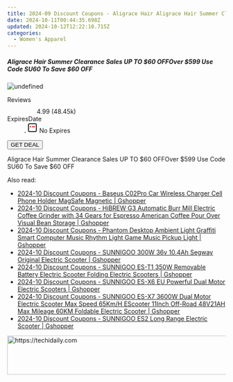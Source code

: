 ```yaml
---
title: 2024-09 Discount Coupons - Aligrace Hair Aligrace Hair Summer Clearance Sales UP TO $60 OFFOver $599 Use Code SU60 To Save $60 OFF
date: 2024-10-11T00:44:35.698Z
updated: 2024-10-12T12:22:10.715Z
categories:
  - Women's Apparel
---
```


<div class="max-w-4xl mx-auto grid grid-cols-1 lg:max-w-5xl lg:gap-x-20 lg:grid-cols-2">
  <div class="relative p-3 col-start-1 row-start-1 flex flex-col-reverse rounded-lg bg-gradient-to-t from-black/75 via-black/0 sm:bg-none sm:row-start-2 sm:p-0 lg:row-start-1">
    <h5 class="mt-1 text-lg font-semibold text-white sm:text-slate-900 md:text-2xl dark:sm:text-white">Aligrace Hair Summer Clearance Sales UP TO $60 OFFOver $599 Use Code SU60 To Save $60 OFF</h5>
  </div>
  
  <div class="col-start-1 col-end-3 row-start-1 grid gap-4 sm:mb-6 sm:grid-cols-4 lg:col-start-2 lg:row-span-6 lg:row-end-6 lg:mb-0 lg:gap-6">
      <img src="https://cdn3.impact.com//display-logo-via-campaign/19272.gif" onClick="javascript:window.open(decodeURIComponent('https%3A%2F%2Faligracehair.sjv.io%2Fc%2F5597632%2F1802232%2F19272'), '_blank');void(0);" alt="undefined" class="h-60 w-full rounded-lg object-cover sm:col-span-2 sm:h-52 lg:col-span-full" loading="lazy" />
    
  </div>
  <dl class="row-start-2 mt-4 flex items-center text-xs font-medium sm:row-start-3 sm:mt-1 md:mt-2.5 lg:row-start-2">
    <dt class="sr-only">Reviews</dt>
    <dd class="flex items-center text-indigo-600 dark:text-indigo-400">
      <svg width="24" height="24" fill="none" aria-hidden="true" class="mr-1 stroke-current dark:stroke-indigo-500">
        <path d="m12 5 2 5h5l-4 4 2.103 5L12 16l-5.103 3L9 14l-4-4h5l2-5Z" stroke-width="2" stroke-linecap="round" stroke-linejoin="round" />
      </svg>
      <span>4.99 <span class="font-normal text-slate-400">(48.45k)</span></span>
    </dd>
    <dt class="sr-only">ExpiresDate</dt>
    <dd class="flex items-center">
      <svg width="2" height="2" aria-hidden="true" fill="currentColor" class="mx-3 text-slate-300">
        <circle cx="1" cy="1" r="1" />
      </svg>
      <svg width="24" height="24" viewBox="0 0 24 24" fill="none" stroke="currentColor" stroke-width="2">
        <rect x="3" y="3" width="18" height="18" rx="2" fill="#fff" />
        <path d="M6 10L18 10" stroke="red" stroke-width="2" fill="none" />
        <path d="M10 6L10 18" stroke="#fff" stroke-width="2" fill="none" />
      </svg>
      No Expires    </dd>
  </dl>
  <div class="col-start-1 row-start-3 mt-4 self-center sm:col-start-2 sm:row-span-2 sm:row-start-2 sm:mt-0 lg:col-start-1 lg:row-start-3 lg:row-end-4 lg:mt-6">
    <button type="button" onClick="javascript:window.open(decodeURIComponent('https%3A%2F%2Faligracehair.sjv.io%2Fc%2F5597632%2F1802232%2F19272'), '_blank');void(0);" class="rounded-lg bg-red-600 px-3 py-2 text-sm font-medium leading-6 text-white">GET DEAL</button>
  </div>
  <p class="col-start-1 mt-4 text-sm leading-6 sm:col-span-2 lg:col-span-1 lg:row-start-4 lg:mt-6 dark:text-slate-400">
    Aligrace Hair Summer Clearance Sales UP TO $60 OFFOver $599 Use Code SU60 To Save $60 OFF  </p>
</div>

<ins class="adsbygoogle"
      style="display:block"
      data-ad-client="ca-pub-7571918770474297"
      data-ad-slot="8358498916"
      data-ad-format="auto"
      data-full-width-responsive="true"></ins>
    

<span class="atpl-alsoreadstyle">Also read:</span>
<div><ul>
<li><a href="https://coupons.techidaily.com/coupon-1118467-share-97331-sale/"><u>2024-10 Discount Coupons - Baseus C02Pro Car Wireless Charger Cell Phone Holder MagSafe Magnetic | Gshopper</u></a></li>
<li><a href="https://coupons.techidaily.com/coupon-1118465-share-97331-sale/"><u>2024-10 Discount Coupons - HiBREW G3 Automatic Burr Mill Electric Coffee Grinder with 34 Gears for Espresso American Coffee Pour Over Visual Bean Storage | Gshopper</u></a></li>
<li><a href="https://coupons.techidaily.com/coupon-1118466-share-97331-sale/"><u>2024-10 Discount Coupons - Phantom Desktop Ambient Light Graffiti Smart Computer Music Rhythm Light Game Music Pickup Light | Gshopper</u></a></li>
<li><a href="https://coupons.techidaily.com/coupon-1118469-share-97331-sale/"><u>2024-10 Discount Coupons - SUNNIGOO 300W 36v 10.4Ah Segway Original Electric Scooter | Gshopper</u></a></li>
<li><a href="https://coupons.techidaily.com/coupon-1118470-share-97331-sale/"><u>2024-10 Discount Coupons - SUNNIGOO ES-T1 350W Removable Battery Electric Scooter Folding Electric Scooters | Gshopper</u></a></li>
<li><a href="https://coupons.techidaily.com/coupon-1118463-share-97331-sale/"><u>2024-10 Discount Coupons - SUNNIGOO ES-X6 EU Powerful Dual Motor Electric Scooters | Gshopper</u></a></li>
<li><a href="https://coupons.techidaily.com/coupon-1118464-share-97331-sale/"><u>2024-10 Discount Coupons - SUNNIGOO ES-X7 3600W Dual Motor Electric Scooter Max Speed 65Km/H EScooter 11Inch Off-Road 48V21AH Max Mileage 60KM Foldable Electric Scooter | Gshopper</u></a></li>
<li><a href="https://coupons.techidaily.com/coupon-1118468-share-97331-sale/"><u>2024-10 Discount Coupons - SUNNIGOO ES2 Long Range Electric Scooter | Gshopper</u></a></li>
</ul></div>

<!-- affiliate ads begin -->
<a href="https://ephamedtechinc.pxf.io/c/5597632/2137211/26400" target="_top" id="2137211">
  <img src="//a.impactradius-go.com/display-ad/26400-2137211" border="0" alt="https://techidaily.com" width="728" height="90"/>
</a>
<img height="0" width="0" src="https://ephamedtechinc.pxf.io/i/5597632/2137211/26400" style="position:absolute;visibility:hidden;" border="0" />
<!-- affiliate ads end -->

